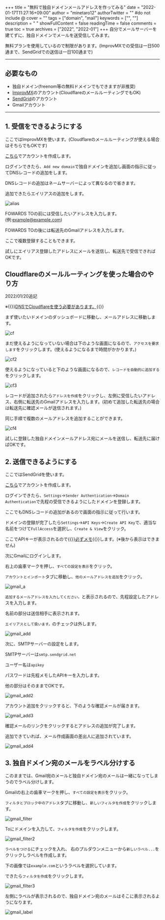 +++
title = "無料で独自ドメインメールアドレスを作ってみる"
date = "2022-01-17T11:27:16+09:00"
author = "minetaro12"
authorTwitter = "" #do not include @
cover = ""
tags = ["domain", "mail"]
keywords = ["", ""]
description = " "
showFullContent = false
readingTime = false
comments = true
toc = true
archives = ["2022", "2022-01"]
+++
自分でメールサーバーを建てずに、独自ドメインでメールを送受信してみます。

無料プランを使用しているので制限があります。(ImprovMXでの受信は一日500通まで、SendGridでの送信は一日100通まで)

---

## 必要なもの
* 独自ドメイン(freenom等の無料ドメインでもできますが非推奨)
* [ImprovMX](https://improvmx.com/)のアカウント(CloudflareのメールルーティングでもOK)
* [SendGrid](https://sendgrid.com/)のアカウント
* Gmailアカウント

---

## 1. 受信をできるようにする

ここではImprovMXを使います。(Cloudflareのメールルーティングが使える場合はそちらでもOKです)

[こちら](https://improvmx.com/)でアカウントを作成します。

ログインできたら、`Add new domain`で独自ドメインを追加し画面の指示に従ってDNSレコードの追加をします。


DNSレコードの追加はネームサーバーによって異なるので省きます。

追加できたらエイリアスの追加をします。

![alias](improvmx_alias.jpg)

FOWARDS TOの前には受信したいアドレスを入力します。(例:example@example.com)

FOWARDS TOの後には転送先のGmailアドレスを入力します。

ここで複数登録することもできます。

試しにエイリアス登録したアドレスにメールを送信し、転送先で受信できればOKです。

## Cloudflareのメールルーティングを使った場合のやり方

2022/01/20追記

※{{<rawhtml>}}<u>DNSでCloudflareを使う必要があります。</u>{{</rawhtml>}}

まず使いたいドメインのダッシュボードに移動し、メールアドレスに移動します。

![cf](cf.jpg)

まだ使えるようになっていない場合は下のような画面になるので、`アクセスを要求します`をクリックします。(使えるようになるまで時間がかかります。)

![cf2](cf2.jpg)

使えるようになっていると下のような画面になるので、`レコードを自動的に追加する`をクリックします。

![cf3](cf3.jpg)

レコードが追加されたら`アドレスを作成`をクリックし、左側に受信したいアドレス、右側に転送先のGmailアドレスを入力します。(初めて追加した転送先の場合は転送先に確認メールが送信されます。)

同じ手順で複数のメールアドレスを追加することができます。

![cf4](cf4.jpg)

試しに登録した独自ドメインメールアドレス宛にメールを送信し、転送先に届けばOKです。

## 2. 送信できるようにする

ここではSendGridを使います。

[こちら](https://signup.sendgrid.com/)でアカウントを作成します。

ログインできたら、`Settings`→`Sender Authentication`→`Domain Authentication`で先程の受信できるようにしたドメインを登録します。

ここでもDNSレコードの追加があるので画面の指示に従って行います。

ドメインの登録が完了したら`Settings`→`API Keys`→`Create API Key`で、適当な名前をつけて`FullAccess`を選択し、`Create & View`をクリック。

ここでAPIキーが表示されるので{{<rawhtml>}}<u>必ずメモ</u>{{</rawhtml>}}します。(※後から表示はできません)

次にGmailにログインします。

右上の歯車マークを押し、`すべての設定を表示`をクリック。

`アカウントとインポート`タブに移動し、`他のメールアドレスを追加`をクリック。

![gmail_a](gmail_account.jpg)

`追加するメールアドレスを入力してください。`と表示されるので、先程設定したアドレスを入力します。

名前の部分は送信相手に表示されます。

`エイリアスとして扱います。`のチェックは外します。

![gmail_add](gmail_add.jpg)

次に、SMTPサーバーの設定をします。

SMTPサーバーは`smtp.sendgrid.net`

ユーザー名は`apikey`

パスワードは先程メモしたAPIキーを入力します。

他の部分はそのままでOKです。

![gmail_add2](gmail_add2.jpg)

アカウント追加をクリックすると、下のような確認メールが届きます。

![gmail_add3](gmail_add3.jpg)

確認メールのリンクをクリックするとアドレスの追加が完了します。

追加できていれば、メール作成画面の差出人に追加されています。

![gmail_add4](gmail_add4.jpg)

## 3. 独自ドメイン宛のメールをラベル分けする

このままでは、Gmail宛のメールと独自ドメイン宛のメールは一緒になってしまうのでラベル分けします。

Gmailの右上の歯車マークを押し、`すべての設定を表示`をクリック。

`フィルタとブロック中のアドレス`タブに移動し、`新しいフィルタを作成`をクリックします。

![gmail_filter](gmail_filter.jpg)

Toにドメインを入力して、`フィルタを作成`をクリックします。

![gmail_filter2](gmail_filter2.jpg)

`ラベルをつける`にチェックを入れ、 右のプルダウンメニューから`新しいラベル...`をクリックしラベルを作成します。

下の画像では`example.com`というラベルを選択しています。

できたら`フィルタを作成`をクリックします。

![gmail_filter3](gmail_filter3.jpg)

左側にラベルが表示されるので、独自ドメイン宛のメールはそこに表示されるようになります。

![gmail_label](gmail_label.jpg)